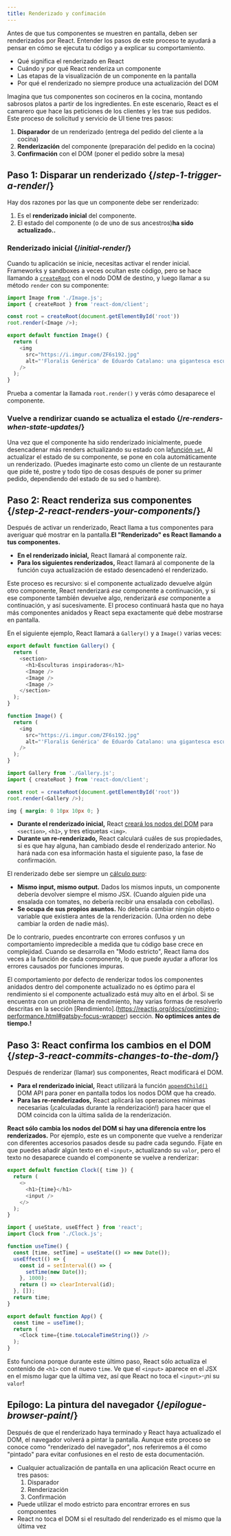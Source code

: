 ```yaml
---
title: Renderizado y confimación
---
```


<Intro>

Antes de que tus componentes se muestren en pantalla, deben ser renderizados por React. Entender los pasos de este proceso te ayudará a pensar en cómo se ejecuta tu código y a explicar su comportamiento.

</Intro>

<YouWillLearn>

* Qué significa el renderizado en React
* Cuándo y por qué React renderiza un componente
* Las etapas de la visualización de un componente en la pantalla
* Por qué el renderizado no siempre produce una actualización del DOM

</YouWillLearn>

Imagina que tus componentes son cocineros en la cocina, montando sabrosos platos a partir de los ingredientes. En este escenario, React es el camarero que hace las peticiones de los clientes y les trae sus pedidos. Este proceso de solicitud y servicio de UI tiene tres pasos:

1. **Disparador** de un renderizado (entrega del pedido del cliente a la cocina)
2. **Renderización** del componente (preparación del pedido en la cocina)
3. **Confirmación** con el DOM (poner el pedido sobre la mesa)

<IllustrationBlock sequential>
  <Illustration caption="Disparador" alt="React como un camarero en un restaurante, recogiendo los pedidos de los usuarios y entregándolos a la Cocina de Componentes." src="/images/docs/illustrations/i_render-and-commit1.png" />
  <Illustration caption="Renderizado" alt="La tarjeta Chef da a React un nuevo componente tarjeta." src="/images/docs/illustrations/i_render-and-commit2.png" />
  <Illustration caption="Confirmación" alt="React entrega la tarjeta al usuario en su mesa." src="/images/docs/illustrations/i_render-and-commit3.png" />
</IllustrationBlock>

## Paso 1: Disparar un renderizado {/*step-1-trigger-a-render*/}

Hay dos razones por las que un componente debe ser renderizado:

1. Es el **renderizado inicial** del componente.
2. El estado del componente (o de uno de sus ancestros)**ha sido actualizado..**

### Renderizado inicial {/*initial-render*/}

Cuando tu aplicación se inicie, necesitas activar el render inicial. Frameworks y sandboxes a veces ocultan este código, pero se hace llamando a [`createRoot`](https://beta.reactjs.org/apis/react-dom/client/createRoot) con el nodo DOM de destino, y luego llamar a su método `render` con su componente:

<Sandpack>

```js index.js active
import Image from './Image.js';
import { createRoot } from 'react-dom/client';

const root = createRoot(document.getElementById('root'))
root.render(<Image />);
```

```js Image.js
export default function Image() {
  return (
    <img
      src="https://i.imgur.com/ZF6s192.jpg"
      alt="'Floralis Genérica' de Eduardo Catalano: una gigantesca escultura floral metálica con pétalos reflectantes"
    />
  );
}
```

</Sandpack>

Prueba a comentar la llamada `root.render()` y verás cómo desaparece el componente.

### Vuelve a rendirizar cuando se actualiza el estado {/*re-renders-when-state-updates*/}

Una vez que el componente ha sido renderizado inicialmente, puede desencadenar más renders actualizando su estado con la[función `set`.](/apis/react/useState#setstate) Al actualizar el estado de su componente, se pone en cola automáticamente un renderizado. (Puedes imaginarte esto como un cliente de un restaurante que pide té, postre y todo tipo de cosas después de poner su primer pedido, dependiendo del estado de su sed o hambre).

<IllustrationBlock sequential>
  <Illustration caption="Actualización del Estado..." alt="React como un camarero en un restaurante, sirviendo una tarjeta UI al usuario, representado como un patrón con un cursor para su cabeza. El cliente expresa que quiere una tarjeta rosa, no una negra!" src="/images/docs/illustrations/i_rerender1.png" />
  <Illustration caption="...Disparadores..." alt="React vuelve a la cocina de los componentes y le dice al cocinero de las tarjetas que necesitan una tarjeta rosa." src="/images/docs/illustrations/i_rerender2.png" />
  <Illustration caption="...renderizado!" alt="El cocinero de cartas le da a React la carta rosa." src="/images/docs/illustrations/i_rerender3.png" />
</IllustrationBlock>

## Paso 2: React renderiza sus componentes {/*step-2-react-renders-your-components*/}

Después de activar un renderizado, React llama a tus componentes para averiguar qué mostrar en la pantalla.**El "Renderizado" es React llamando a tus componentes.**

* **En el renderizado inicial,** React llamará al componente raíz.
* **Para los siguientes renderizados,** React llamará al componente de la función cuya actualización de estado desencadenó el renderizado.

Este proceso es recursivo: si el componente actualizado devuelve algún otro componente, React renderizará _ese_ componente a continuación, y si ese componente también devuelve algo, renderizará _ese_ componente a continuación, y así sucesivamente. El proceso continuará hasta que no haya más componentes anidados y React sepa exactamente qué debe mostrarse en pantalla.

En el siguiente ejemplo, React llamará a `Gallery()` y a `Image()` varias veces:

<Sandpack>

```js Gallery.js active
export default function Gallery() {
  return (
    <section>
      <h1>Esculturas inspiradoras</h1>
      <Image />
      <Image />
      <Image />
    </section>
  );
}

function Image() {
  return (
    <img
      src="https://i.imgur.com/ZF6s192.jpg"
      alt="'Floralis Genérica' de Eduardo Catalano: una gigantesca escultura floral metálica con pétalos reflectantes"
    />
  );
}
```

```js index.js
import Gallery from './Gallery.js';
import { createRoot } from 'react-dom/client';

const root = createRoot(document.getElementById('root'))
root.render(<Gallery />);
```

```css
img { margin: 0 10px 10px 0; }
```

</Sandpack>

* **Durante el renderizado inicial,** React [creará los nodos del DOM](https://developer.mozilla.org/docs/Web/API/Document/createElement) para `<section>`, `<h1>`, y tres etiquetas `<img>`. 
* **Durante un re-renderizado,** React calculará cuáles de sus propiedades, si es que hay alguna, han cambiado desde el renderizado anterior. No hará nada con esa información hasta el siguiente paso, la fase de confirmación.

<Gotcha>

El renderizado debe ser siempre un [cálculo puro](/learn/keeping-components-pure):

* **Mismo input, mismo output.** Dados los mismos inputs, un componente debería devolver siempre el mismo JSX. (Cuando alguien pide una ensalada con tomates, no debería recibir una ensalada con cebollas).
* **Se ocupa de sus propios asuntos.** No debería cambiar ningún objeto o variable que existiera antes de la renderización. (Una orden no debe cambiar la orden de nadie más).

De lo contrario, puedes encontrarte con errores confusos y un comportamiento impredecible a medida que tu código base crece en complejidad. Cuando se desarrolla en "Modo estricto", React llama dos veces a la función de cada componente, lo que puede ayudar a aflorar los errores causados por funciones impuras.

</Gotcha>

<DeepDive title="Optimización del rendimiento">

El comportamiento por defecto de renderizar todos los componentes anidados dentro del componente actualizado no es óptimo para el rendimiento si el componente actualizado está muy alto en el árbol. Si se encuentra con un problema de rendimiento, hay varias formas de resolverlo descritas en la sección [Rendimiento].(https://reactjs.org/docs/optimizing-performance.html#gatsby-focus-wrapper) sección. **No optimices antes de tiempo.!**

</DeepDive>

## Paso 3: React confirma los cambios en el DOM {/*step-3-react-commits-changes-to-the-dom*/}

Después de renderizar (llamar) sus componentes, React modificará el DOM. 

* **Para el renderizado inicial,** React utilizará la función  [`appendChild()`](https://developer.mozilla.org/docs/Web/API/Node/appendChild) DOM API para poner en pantalla todos los nodos DOM que ha creado. 
* **Para las re-renderizados,** React aplicará las operaciones mínimas necesarias (¡calculadas durante la renderización!) para hacer que el DOM coincida con la última salida de la renderización.

**React sólo cambia los nodos del DOM si hay una diferencia entre los renderizados.**  Por ejemplo, este es un componente que vuelve a renderizar con diferentes accesorios pasados desde su padre cada segundo. Fíjate en que puedes añadir algún texto en el `<input>`, actualizando su `valor`, pero el texto no desaparece cuando el componente se vuelve a renderizar:

<Sandpack>

```js Clock.js active
export default function Clock({ time }) {
  return (
    <>
      <h1>{time}</h1>
      <input />
    </>
  );
}
```

```js App.js hidden
import { useState, useEffect } from 'react';
import Clock from './Clock.js';

function useTime() {
  const [time, setTime] = useState(() => new Date());
  useEffect(() => {
    const id = setInterval(() => {
      setTime(new Date());
    }, 1000);
    return () => clearInterval(id);
  }, []);
  return time;
}

export default function App() {
  const time = useTime();
  return (
    <Clock time={time.toLocaleTimeString()} />
  );
}
```

</Sandpack>

Esto funciona porque durante este último paso, React sólo actualiza el contenido de `<h1>` con el nuevo `time`. Ve que el `<input>` aparece en el JSX en el mismo lugar que la última vez, así que React no toca el `<input>`-¡ni su `valor`!
## Epílogo: La pintura del navegador  {/*epilogue-browser-paint*/}

Después de que el renderizado haya terminado y React haya actualizado el DOM, el navegador volverá a pintar la pantalla. Aunque este proceso se conoce como "renderizado del navegador", nos referiremos a él como "pintado" para evitar confusiones en el resto de esta documentación.

<Illustration alt="Una pintura de navegador 'naturaleza muerta con elemento de tarjeta'." src="/images/docs/illustrations/i_browser-paint.png" />

<Recap>

* Cualquier actualización de pantalla en una aplicación React ocurre en tres pasos:
  1. Disparador
  2. Renderización
  3. Confirmación
* Puede utilizar el modo estricto para encontrar errores en sus componentes
* React no toca el DOM si el resultado del renderizado es el mismo que la última vez

</Recap>
